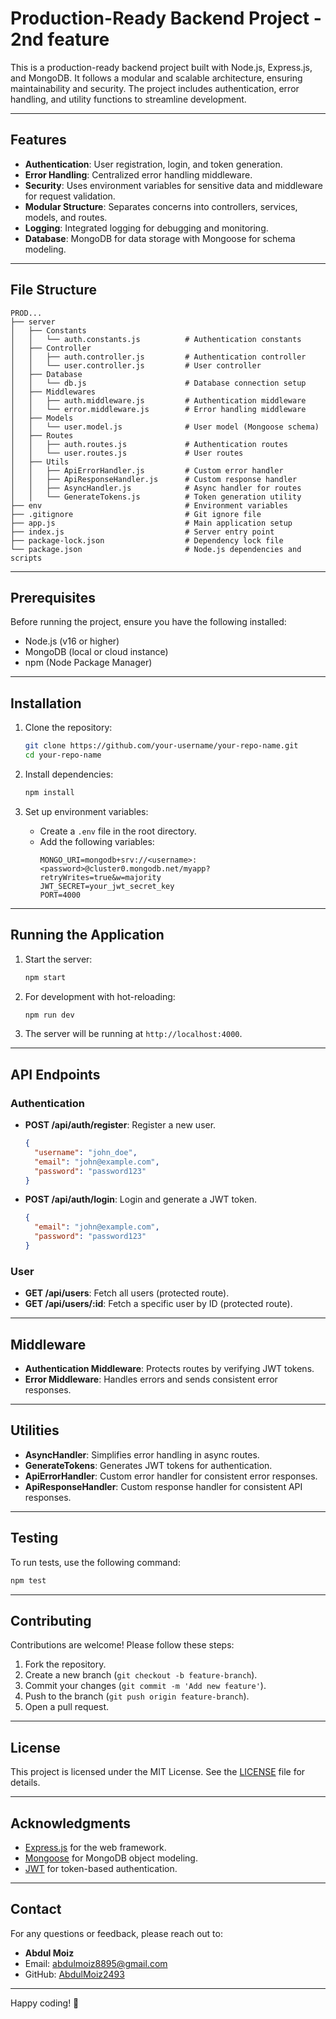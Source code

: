 # Production-Ready Backend Project - 2nd feature

This is a production-ready backend project built with Node.js, Express.js, and MongoDB. It follows a modular and scalable architecture, ensuring maintainability and security. The project includes authentication, error handling, and utility functions to streamline development.

---

## Features

- **Authentication**: User registration, login, and token generation.
- **Error Handling**: Centralized error handling middleware.
- **Security**: Uses environment variables for sensitive data and middleware for request validation.
- **Modular Structure**: Separates concerns into controllers, services, models, and routes.
- **Logging**: Integrated logging for debugging and monitoring.
- **Database**: MongoDB for data storage with Mongoose for schema modeling.

---

## File Structure

```
PROD...
├── server
│   ├── Constants
│   │   └── auth.constants.js          # Authentication constants
│   ├── Controller
│   │   ├── auth.controller.js         # Authentication controller
│   │   └── user.controller.js         # User controller
│   ├── Database
│   │   └── db.js                      # Database connection setup
│   ├── Middlewares
│   │   ├── auth.middleware.js         # Authentication middleware
│   │   └── error.middleware.js        # Error handling middleware
│   ├── Models
│   │   └── user.model.js              # User model (Mongoose schema)
│   ├── Routes
│   │   ├── auth.routes.js             # Authentication routes
│   │   └── user.routes.js             # User routes
│   ├── Utils
│   │   ├── ApiErrorHandler.js         # Custom error handler
│   │   ├── ApiResponseHandler.js      # Custom response handler
│   │   ├── AsyncHandler.js            # Async handler for routes
│   │   └── GenerateTokens.js          # Token generation utility
├── env                                # Environment variables
├── .gitignore                         # Git ignore file
├── app.js                             # Main application setup
├── index.js                           # Server entry point
├── package-lock.json                  # Dependency lock file
└── package.json                       # Node.js dependencies and scripts
```

---

## Prerequisites

Before running the project, ensure you have the following installed:

- Node.js (v16 or higher)
- MongoDB (local or cloud instance)
- npm (Node Package Manager)

---

## Installation

1. Clone the repository:
   ```bash
   git clone https://github.com/your-username/your-repo-name.git
   cd your-repo-name
   ```

2. Install dependencies:
   ```bash
   npm install
   ```

3. Set up environment variables:
   - Create a `.env` file in the root directory.
   - Add the following variables:
     ```
     MONGO_URI=mongodb+srv://<username>:<password>@cluster0.mongodb.net/myapp?retryWrites=true&w=majority
     JWT_SECRET=your_jwt_secret_key
     PORT=4000
     ```

---

## Running the Application

1. Start the server:
   ```bash
   npm start
   ```

2. For development with hot-reloading:
   ```bash
   npm run dev
   ```

3. The server will be running at `http://localhost:4000`.

---

## API Endpoints

### Authentication
- **POST /api/auth/register**: Register a new user.
  ```json
  {
    "username": "john_doe",
    "email": "john@example.com",
    "password": "password123"
  }
  ```

- **POST /api/auth/login**: Login and generate a JWT token.
  ```json
  {
    "email": "john@example.com",
    "password": "password123"
  }
  ```

### User
- **GET /api/users**: Fetch all users (protected route).
- **GET /api/users/:id**: Fetch a specific user by ID (protected route).

---

## Middleware

- **Authentication Middleware**: Protects routes by verifying JWT tokens.
- **Error Middleware**: Handles errors and sends consistent error responses.

---

## Utilities

- **AsyncHandler**: Simplifies error handling in async routes.
- **GenerateTokens**: Generates JWT tokens for authentication.
- **ApiErrorHandler**: Custom error handler for consistent error responses.
- **ApiResponseHandler**: Custom response handler for consistent API responses.

---

## Testing

To run tests, use the following command:
```bash
npm test
```

---

## Contributing

Contributions are welcome! Please follow these steps:

1. Fork the repository.
2. Create a new branch (`git checkout -b feature-branch`).
3. Commit your changes (`git commit -m 'Add new feature'`).
4. Push to the branch (`git push origin feature-branch`).
5. Open a pull request.

---

## License

This project is licensed under the MIT License. See the [LICENSE](LICENSE) file for details.

---

## Acknowledgments

- [Express.js](https://expressjs.com/) for the web framework.
- [Mongoose](https://mongoosejs.com/) for MongoDB object modeling.
- [JWT](https://jwt.io/) for token-based authentication.

---

## Contact

For any questions or feedback, please reach out to:

- **Abdul Moiz**  
- Email: abdulmoiz8895@gmail.com  
- GitHub: [AbdulMoiz2493](https://github.com/AbdulMoiz2493)  

---

Happy coding! 🚀
